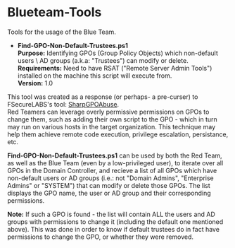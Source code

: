# Blueteam-Tools
Tools for the usage of the Blue Team.

* **Find-GPO-Non-Default-Trustees.ps1** <br>
  **Purpose:** Identifying GPOs (Group Policy Objects) which non-default users \ AD groups (a.k.a: "Trustees") can modify or delete. <br>
**Requirements:** Need to have RSAT ("Remote Server Admin Tools") installed on the machine this script will execute from. <br>
**Version:** 1.0 <br>

This tool was created as a response (or perhaps- a pre-curser) to FSecureLABS's tool: [SharpGPOAbuse](https://github.com/FSecureLABS/SharpGPOAbuse).<br>
Red Teamers can leverage overly permissive permissions on GPOs to change them, such as adding their own script to the GPO - 
which in turn may run on various hosts in the target organization.
This technique may help them achieve remote code execution, privilege escalation, persistance, etc.

**Find-GPO-Non-Default-Trustees.ps1** can be used by both the Red Team, as well as the Blue Team (even by a low-privileged user), to iterate over all GPOs in the Domain Controller, 
and recieve a list of all GPOs which have non-default users or AD groups (i.e.: not "Domain Admins", "Enterprise Admins" or "SYSTEM") that can modify or delete those GPOs.
The list displays the GPO name, the user or AD group and their corresponding permissions. <br>

**Note:** If such a GPO is found - the list will contain ALL the users and AD groups with permissions to change it (including the default one mentioned above).
This was done in order to know if default trustees do in fact have permissions to change the GPO, or whether they were removed.
